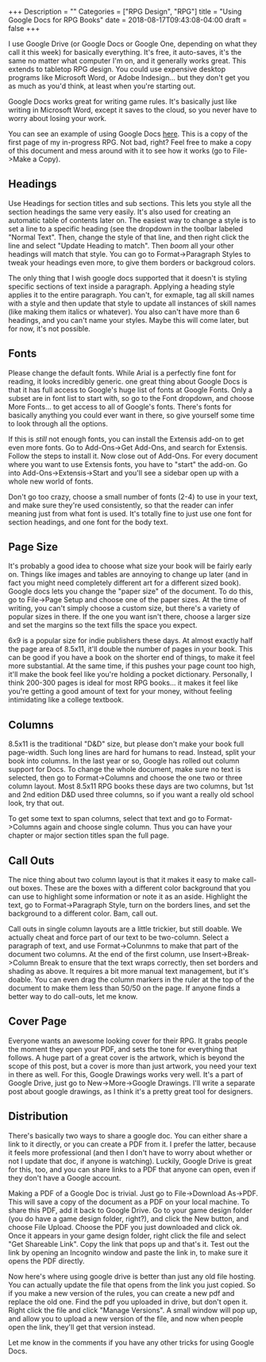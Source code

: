 +++
Description = ""
Categories = ["RPG Design", "RPG"]
title = "Using Google Docs for RPG Books"
date = 2018-08-17T09:43:08-04:00
draft = false
+++

I use Google Drive (or Google Docs or Google One, depending on what they call it
this week) for basically everything. It's free, it auto-saves, it's the same no
matter what computer I'm on, and it generally works great.  This extends to
tabletop RPG design.  You could use expensive desktop programs like Microsoft
Word, or Adobe Indesign... but they don't get you as much as you'd think, at
least when you're starting out.

Google Docs works great for writing game rules.  It's basically just like
writing in Microsoft Word, except it saves to the cloud, so you never have to
worry about losing your work.

You can see an example of using Google Docs
[here](https://docs.google.com/document/d/1UhM0STTGav_CttqvgQG3MQTrpy0lB95WP_M0RNeeIdM/edit?usp=sharing).
This is a copy of the first page of my in-progress RPG.  Not bad, right?  Feel
free to make a copy of this document and mess around with it to see how it works
(go to File->Make a Copy).

## Headings

Use Headings for section titles and sub sections.  This lets you style all the
section headings the same very easily.  It's also used for creating an automatic
table of contents later on.  The easiest way to change a style is to set a line
to a specific heading (see the dropdown in the toolbar labeled "Normal Text".
Then, change the style of that line, and then right click the line and select
"Update Heading <N> to match".  Then *boom* all your other headings will match
that style.  You can go to Format->Paragraph Styles to tweak your headings even
more, to give them borders or backgroud colors.

The only thing that I wish google docs supported that it doesn't is styling
specific sections of text inside a paragraph.  Applying a heading style applies
it to the entire paragraph.  You can't, for exmaple, tag all skill names with a
style and then update that style to update all instances of skill names (like
making them italics or whatever).  You also can't have more than 6 headings, and
you can't name your styles.  Maybe this will come later, but for now, it's not
possible.

## Fonts

Please change the default fonts.  While Arial is a perfectly fine font for
reading, it looks incredibly generic.  one great thing about Google Docs is that
it has full access to Google's huge list of fonts at Google Fonts.  Only a
subset are in font list to start with, so go to the Font dropdown, and choose
More Fonts... to get access to all of Google's fonts. There's fonts for
basically anything you could ever want in there, so give yourself some time to
look through all the options.

If this is *still* not enough fonts, you can install the Extensis add-on to get
even more fonts.  Go to Add-Ons->Get Add-Ons, and search for Extensis.  Follow
the steps to install it.  Now close out of Add-Ons.  For every document where
you want to use Extensis fonts, you have to "start" the add-on. Go into
Add-Ons->Extensis->Start and you'll see a sidebar open up with a whole new world
of fonts. 

Don't go too crazy, choose a small number of fonts (2-4) to use in your text,
and make sure they're used consistently, so that the reader can infer meaning
just from what font is used.  It's totally fine to just use one font for section
headings, and one font for the body text.

## Page Size

It's probably a good idea to choose what size your book will be fairly early on.
Things like images and tables are annoying to change up later (and in fact you
might need completely different art for a different sized book).  Google docs
lets you change the "paper size" of the document.  To do this, go to File->Page
Setup and choose one of the paper sizes.  At the time of writing, you can't
simply choose a custom size, but there's a variety of popular sizes in there. If
the one you want isn't there, choose a larger size and set the margins so the
text fills the space you expect.

6x9 is a popular size for indie publishers these days.  At almost exactly half
the page area of 8.5x11, it'll double the number of pages in your book.  This
can be good if you have a book on the shorter end of things, to make it feel
more substantial.  At the same time, if this pushes your page count too high,
it'll make the book feel like you're holding a pocket dictionary.  Personally, I
think 200-300 pages is ideal for most RPG books... it makes it feel like you're
getting a good amount of text for your money, without feeling intimidating like
a college textbook.

## Columns

8.5x11 is the traditional "D&D" size, but please don't make your book full
page-width.  Such long lines are hard for humans to read.  Instead, split your
book into columns.  In the last year or so, Google has rolled out column support
for Docs. To change the whole document, make sure no text is selected, then go
to Format->Columns and choose the one two or three column layout.  Most 8.5x11
RPG books these days are two columns, but 1st and 2nd edition D&D used three
columns, so if you want a really old school look, try that out.

To get some text to span columns, select that text and go to Format->Columns
again and choose single column. Thus you can have your chapter or major section
titles span the full page.  

## Call Outs

The nice thing about two column layout is that it makes it easy to make call-out
boxes. These are the boxes with a different color background that you can use to
highlight some information or note it as an aside.  Highlight the text, go to
Format->Paragraph Style, turn on the borders lines, and set the background to a
different color.  Bam, call out.

Call outs in single column layouts are a little trickier, but still doable.  We
actually cheat and force part of our text to be two-column.  Select a paragraph
of text, and use Format->Colunmns to make that part of the document two columns.
At the end of the first column, use Insert->Break->Column Break to ensure that
the text wraps correctly, then set borders and shading as above.  It requires a
bit more manual text management, but it's doable.  You can even drag the column
markers in the ruler at the top of the document to make them less than 50/50 on
the page.  If anyone finds a better way to do call-outs, let me know.

## Cover Page

Everyone wants an awesome looking cover for their RPG. It grabs people the
moment they open your PDF, and sets the tone for everything that follows.  A
huge part of a great cover is the artwork, which is beyond the scope of this
post, but a cover is more than just artwork, you need your text in there as
well.  For this, Google Drawings works very well.  It's a part of Google Drive,
just go to New->More->Google Drawings. I'll write a separate post about google
drawings, as I think it's a pretty great tool for designers.

## Distribution

There's basically two ways to share a google doc. You can either share a link to
it directly, or you can create a PDF from it.  I prefer the latter, because it
feels more professional (and then I don't have to worry about whether or not I
update that doc, if anyone is watching).  Luckily, Google Drive is great for
this, too, and you can share links to a PDF that anyone can open, even if they
don't have a Google account.  

Making a PDF of a Google Doc is trivial.  Just go to File->Download As->PDF.
This will save a copy of the document as a PDF on your local machine. To share
this PDF, add it back to Google Drive.  Go to your game design folder (you do
have a game design folder, right?), and click the New button, and choose File
Upload.  Choose the PDF you just downloaded and click ok.  Once it appears in
your game design folder, right click the file and select "Get Shareable Link".
Copy the link that pops up and that's it.  Test out the link by opening an
Incognito window and paste the link in, to make sure it opens the PDF directly.

Now here's where using google drive is better than just any old file hosting.
You can actually update the file that opens from the link you just copied.  So
if you make a new version of the rules, you can create a new pdf and replace the
old one.  Find the pdf you uploaded in drive, but don't open it.  Right click
the file and click "Manage Versions".  A small window will pop up, and allow you
to upload a new version of the file, and now when people open the link, they'll
get that version instead.

Let me know in the comments if you have any other tricks for using Google Docs.